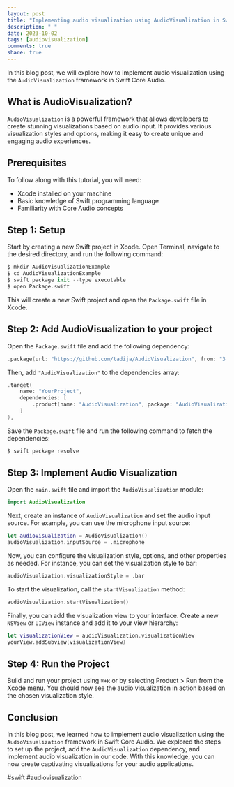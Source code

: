 ```yaml
---
layout: post
title: "Implementing audio visualization using AudioVisualization in Swift Core Audio"
description: " "
date: 2023-10-02
tags: [audiovisualization]
comments: true
share: true
---
```


In this blog post, we will explore how to implement audio visualization using the `AudioVisualization` framework in Swift Core Audio. 

## What is AudioVisualization?

`AudioVisualization` is a powerful framework that allows developers to create stunning visualizations based on audio input. It provides various visualization styles and options, making it easy to create unique and engaging audio experiences. 

## Prerequisites

To follow along with this tutorial, you will need:

- Xcode installed on your machine
- Basic knowledge of Swift programming language
- Familiarity with Core Audio concepts

## Step 1: Setup

Start by creating a new Swift project in Xcode. Open Terminal, navigate to the desired directory, and run the following command:

```swift
$ mkdir AudioVisualizationExample
$ cd AudioVisualizationExample
$ swift package init --type executable
$ open Package.swift
```

This will create a new Swift project and open the `Package.swift` file in Xcode.

## Step 2: Add AudioVisualization to your project

Open the `Package.swift` file and add the following dependency:

```swift
.package(url: "https://github.com/tadija/AudioVisualization", from: "3.0.0")
```

Then, add `"AudioVisualization"` to the dependencies array:

```swift
.target(
    name: "YourProject",
    dependencies: [
        .product(name: "AudioVisualization", package: "AudioVisualization")
    ]
),
```

Save the `Package.swift` file and run the following command to fetch the dependencies:

```swift
$ swift package resolve
```

## Step 3: Implement Audio Visualization

Open the `main.swift` file and import the `AudioVisualization` module:

```swift
import AudioVisualization
```

Next, create an instance of `AudioVisualization` and set the audio input source. For example, you can use the microphone input source:

```swift
let audioVisualization = AudioVisualization()
audioVisualization.inputSource = .microphone
```

Now, you can configure the visualization style, options, and other properties as needed. For instance, you can set the visualization style to bar:

```swift
audioVisualization.visualizationStyle = .bar
```

To start the visualization, call the `startVisualization` method:

```swift
audioVisualization.startVisualization()
```

Finally, you can add the visualization view to your interface. Create a new `NSView` or `UIView` instance and add it to your view hierarchy:

```swift
let visualizationView = audioVisualization.visualizationView
yourView.addSubview(visualizationView)
```

## Step 4: Run the Project

Build and run your project using `⌘+R` or by selecting Product > Run from the Xcode menu. You should now see the audio visualization in action based on the chosen visualization style.

## Conclusion

In this blog post, we learned how to implement audio visualization using the `AudioVisualization` framework in Swift Core Audio. We explored the steps to set up the project, add the `AudioVisualization` dependency, and implement audio visualization in our code. With this knowledge, you can now create captivating visualizations for your audio applications.

#swift #audiovisualization